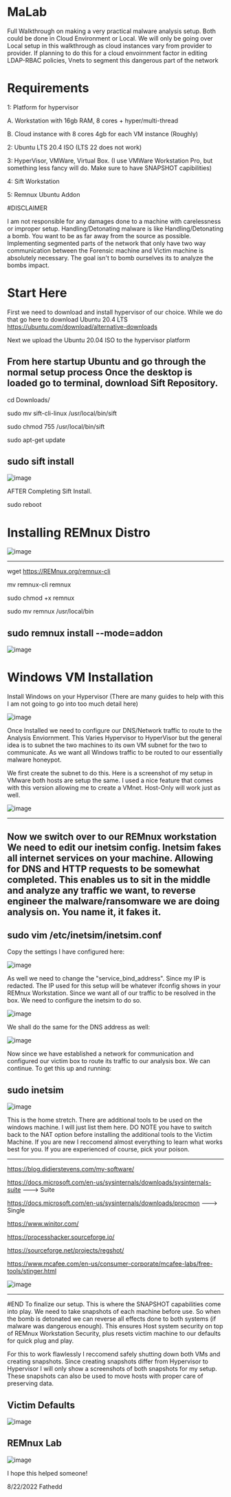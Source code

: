 # MaLab
Full Walkthrough on making a very practical malware analysis setup. Both could be done in Cloud Environment or Local.
We will only be going over Local setup in this walkthrough as cloud instances vary from provider to provider. If planning to do this for a cloud envoirnment factor in editing LDAP-RBAC policies, Vnets to segment this dangerous part of the network

# Requirements

1: Platform for hypervisor
 
   A. Workstation with 16gb RAM, 8 cores + hyper/multi-thread
 
   B. Cloud instance with 8 cores 4gb for each VM instance (Roughly)

2: Ubuntu LTS 20.4 ISO (LTS 22 does not work)

3: HyperVisor, VMWare, Virtual Box. (I use VMWare Workstation Pro, but something less fancy will do. Make sure to have SNAPSHOT capibilities)

4: Sift Workstation

5: Remnux Ubuntu Addon

#DISCLAIMER

I am not responsible for any damages done to a machine with carelessness or improper setup. Handling/Detonating malware is like Handling/Detonating a bomb. You want to be as far away from the source as possible. Implementing segmented parts of the network that only have two way communication between the Forensic machine and Victim machine is absolutely necessary. The goal isn't to bomb ourselves its to analyze the bombs impact.

# Start Here

First we need to download and install hypervisor of our choice. While we do that go here to download Ubuntu 20.4 LTS 
https://ubuntu.com/download/alternative-downloads

Next we upload the Ubuntu 20.04 ISO to the hypervisor platform

From here startup Ubuntu and go through the normal setup process
Once the desktop is loaded go to terminal, download Sift Repository. 
---------------------------------------------------------------------
cd Downloads/

sudo mv sift-cli-linux /usr/local/bin/sift

sudo chmod 755 /usr/local/bin/sift

sudo apt-get update

sudo sift install
----------------------------------------------------------------------

![image](https://user-images.githubusercontent.com/110573266/186030045-e0acdfe6-7c49-4903-a747-88408395100c.png)



AFTER Completing Sift Install.

sudo reboot

# Installing REMnux Distro
![image](https://user-images.githubusercontent.com/110573266/186029473-22f484d7-9440-4a9a-b8d2-217df9ebbfc7.png)

----------------------------------------------------------------------------------------------------------------
wget https://REMnux.org/remnux-cli

mv remnux-cli remnux <For Easy Access>

sudo chmod +x remnux

sudo mv remnux /usr/local/bin

sudo remnux install --mode=addon
----------------------------------------------------------------------------------------------------------------
![image](https://user-images.githubusercontent.com/110573266/186030869-9010a03a-0db1-4ee3-a1a8-6ec69debde61.png)


# Windows VM Installation
Install Windows on your Hypervisor (There are many guides to help with this I am not going to go into too much detail here)

![image](https://user-images.githubusercontent.com/110573266/186035045-5cef82b1-89d8-41f9-a70c-1907bb1c86a0.png)

Once Installed we need to configure our DNS/Network traffic to route to the Analysis Enviornment. This Varies Hypervisor to HyperVisor but the general idea is to subnet the two machines to its own VM subnet for the two to communicate. As we want all Windows traffic to be routed to our essentially malware honeypot.

We first create the subnet to do this.
Here is a screenshot of my setup in VMware both hosts are setup the same. I used a nice feature that comes with this version allowing me to create a VMnet. Host-Only will work just as well. 

![image](https://user-images.githubusercontent.com/110573266/186047984-92fa5fd0-90e2-4969-a260-c1769c9656fe.png)

--------------------------------------------------------------------------------

Now we switch over to our REMnux workstation
We need to edit our inetsim config. Inetsim fakes all internet services on your machine. Allowing for DNS and HTTP requests to be somewhat completed. This enables us to sit in the middle and analyze any traffic we want, to reverse engineer the malware/ransomware we are doing analysis on. You name it, it fakes it.
--------------------------------------------------------------------------------
sudo vim /etc/inetsim/inetsim.conf
--------------------------------------------------------------------------------

Copy the settings I have configured here:

![image](https://user-images.githubusercontent.com/110573266/186050338-0a948964-7b19-4e14-8eeb-c12b550cc67b.png)


As well we need to change the "service_bind_address". Since my IP is redacted. The IP used for this setup will be whatever ifconfig shows in your REMnux Workstation. Since we want all of our traffic to be resolved in the box. We need to configure the inetsim to do so. 

![image](https://user-images.githubusercontent.com/110573266/186052768-6a279742-05c0-46e5-8253-a865fb7f46f5.png)

We shall do the same for the DNS address as well:

![image](https://user-images.githubusercontent.com/110573266/186052895-b5bcfe15-1232-471b-81ff-c10e6f526c64.png)

Now since we have established a network for communication and configured our victim box to route its traffic to our analysis box. We can continue. To get this up and running:

sudo inetsim
---------------------

![image](https://user-images.githubusercontent.com/110573266/186053468-d82aac31-306b-4b76-9428-4a676b2b0fa5.png)

This is the home stretch. There are additional tools to be used on the windows machine. I will just list them here. DO NOTE you have to switch back to the NAT option before installing the additional tools to the Victim Machine. If you are new I reccomend almost everything to learn what works best for you. If you are experienced of course, pick your poison.

-----------------------------------------------------------------------------------------------------------------------------
https://blog.didierstevens.com/my-software/

https://docs.microsoft.com/en-us/sysinternals/downloads/sysinternals-suite ---> Suite

https://docs.microsoft.com/en-us/sysinternals/downloads/procmon ---> Single

https://www.winitor.com/

https://processhacker.sourceforge.io/

https://sourceforge.net/projects/regshot/

https://www.mcafee.com/en-us/consumer-corporate/mcafee-labs/free-tools/stinger.html


![image](https://user-images.githubusercontent.com/110573266/186064331-1e63c7c7-a41e-4a87-a9d8-f3c9c0c8a112.png)


------------------------------------------------------------------------------------------------------------------------------
#END 
To finalize our setup. This is where the SNAPSHOT capabilities come into play. We need to take snapshots of each machine before use. So when the bomb is detonated we can reverse all effects done to both systems (if malware was dangerous enough). This ensures Host system security on top of REMnux Workstation Security, plus resets victim machine to our defaults for quick plug and play.

For this to work flawlessly I reccomend safely shutting down both VMs and creating snapshots. Since creating snapshots differ from Hypervisor to Hypervisor I will only show a screenshots of both snapshots for my setup. These snapshots can also be used to move hosts with proper care of preserving data.

Victim Defaults
----------------

![image](https://user-images.githubusercontent.com/110573266/186066463-d799e42e-cdb2-4a10-a102-62f888985c08.png)

REMnux Lab
----------------

![image](https://user-images.githubusercontent.com/110573266/186066602-da2b4372-2797-4a5a-adc2-d46d8752dc20.png)


I hope this helped someone!

8/22/2022 Fathedd
